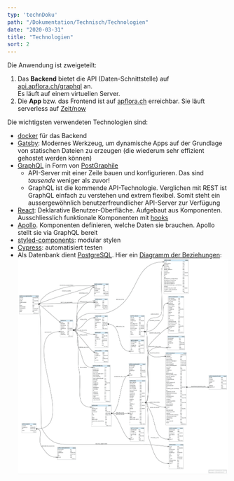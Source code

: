 ```yaml
---
typ: 'technDoku'
path: "/Dokumentation/Technisch/Technologien"
date: "2020-03-31"
title: "Technologien"
sort: 2
---
```


Die Anwendung ist zweigeteilt:

1. Das **Backend** bietet die API (Daten-Schnittstelle) auf [api.apflora.ch/graphql](//api.apflora.ch/graphql) an.<br/>
  Es läuft auf einem virtuellen Server.
2. Die **App** bzw. das Frontend ist auf [apflora.ch](//apflora.ch) erreichbar. Sie läuft serverless auf [Zeit/now](https://zeit.co/now)

Die wichtigsten verwendeten Technologien sind:

- [docker](//de.wikipedia.org/wiki/Docker_(Software)) für das Backend
- [Gatsby](//www.gatsbyjs.org): Modernes Werkzeug, um dynamische Apps auf der Grundlage von statischen Dateien zu erzeugen (die wiederum sehr effizient gehostet werden können)
- [GraphQL](https://github.com/facebook/graphql) in Form von [PostGraphile](https://github.com/graphile/postgraphile)
  - API-Server mit einer Zeile bauen und konfigurieren. Das sind _tausende_ weniger als zuvor!<br/>
  - GraphQL ist die kommende API-Technologie. Verglichen mit REST ist GraphQL einfach zu verstehen und extrem flexibel. Somit steht ein aussergewöhnlich benutzerfreundlicher API-Server zur Verfügung
- [React](//facebook.github.io/react): Deklarative Benutzer-Oberfläche. Aufgebaut aus Komponenten. Ausschliesslich funktionale Komponenten mit [hooks](https://reactjs.org/docs/hooks-intro.html)
- [Apollo](https://www.apollodata.com). Komponenten definieren, welche Daten sie brauchen. Apollo stellt sie via GraphQL bereit
- [styled-components](https://github.com/styled-components/styled-components): modular stylen
- [Cypress](https://www.cypress.io): automatisiert testen
- Als Datenbank dient [PostgreSQL](//postgresql.org/). Hier ein [Diagramm der Beziehungen](//raw.githubusercontent.com/barbalex/apf2/master/src/etc/beziehungen.png):
  ![Beziehungs-Diagramm](beziehungen.png)